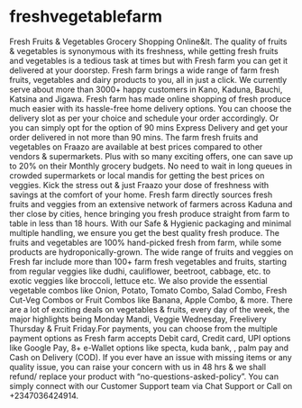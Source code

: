 # freshvegetablefarm
Fresh Fruits &amp; Vegetables Grocery Shopping Online&lt. The quality of fruits &amp; vegetables is synonymous with its freshness, while getting fresh fruits and vegetables is a tedious task at times          but with Fresh farm you can get it delivered at your doorstep. Fresh farm brings           a wide range of farm fresh fruits, vegetables and dairy products to you,            all in just a click. We currently serve about more than 3000+ happy             customers in Kano, Kaduna, Bauchi, Katsina and Jigawa.             Fresh farm has made online shopping of fresh produce much easier with its hassle-free home delivery options. You can choose the delivery slot as per your choice and schedule your order accordingly. Or you can simply opt for the option of 90 mins Express Delivery and get your order delivered in not more than 90 mins. The farm fresh fruits and vegetables on Fraazo are available at best prices compared to other vendors &amp; supermarkets. Plus with so many exciting offers, one can save up to 20% on their Monthly grocery budgets. No need to wait in long queues in crowded supermarkets or local mandis for getting the best prices on veggies. Kick the stress out &amp; just Fraazo your dose of freshness with savings at the comfort of your home. Fresh farm directly sources fresh fruits and veggies from an extensive network of farmers across Kaduna and ther close by cities, hence bringing you fresh produce straight from farm to table in less than 18 hours. With our Safe &amp; Hygienic packaging and minimal multiple handling, we ensure you get the best quality fresh produce.        The fruits and vegetables are 100% hand-picked fresh from farm, while some products are hydroponically-grown. The wide range of fruits and veggies on Fresh far include more than 100+ farm fresh vegetables and fruits, starting from regular veggies like dudhi, cauliflower, beetroot, cabbage, etc. to exotic veggies like broccoli, lettuce etc. We also provide the essential vegetable combos like Onion, Potato, Tomato Combo, Salad Combo, Fresh Cut-Veg Combos or Fruit Combos like Banana, Apple Combo, &amp; more. There are a lot of exciting deals on vegetables &amp; fruits, every day of the week, the major highlights being Monday Mandi, Veggie Wednesday, Freelivery Thursday &amp; Fruit Friday.For payments, you can choose from the multiple payment options as Fresh farm accepts Debit card, Credit card, UPI options like Google Pay, 8+ e-Wallet options like specta, kuda bank, , palm pay and Cash on Delivery (COD). If you ever have an issue with missing items or any quality issue, you can raise your concern with us in 48 hrs &amp; we shall refund/ replace your product with “no-questions-asked-policy”. You can simply connect with our Customer Support team via Chat Support or Call on +2347036424914.
